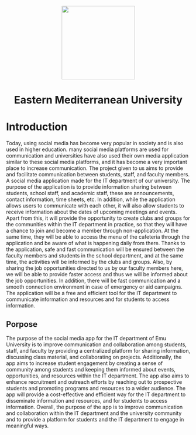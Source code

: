<p align="center">
  <img src="https://upload.wikimedia.org/wikipedia/en/thumb/b/b8/EMU_Cyprus.svg/1200px-EMU_Cyprus.svg.png" width="200" height="200">
</p>
<h1 align="center">Eastern Mediterranean University</h1>
<h1 aling="center"> Introduction </h1>
<p>Today, using social media has become very popular in society and is also used in 
higher education. many social media platforms are used for communication and universities 
have also used their own media application similar to these social media platforms, and it 
has become a very important place to increase communication. The project given to us aims 
to provide and facilitate communication between students, staff, and faculty members. A 
social media application made for the IT department of our university. The purpose of the 
application is to provide information sharing between students, school staff, and academic 
staff, these are announcements, contact information, time sheets, etc. In addition, while 
the application allows users to communicate with each other, it will also allow students to 
receive information about the dates of upcoming meetings and events.
Apart from this, it will provide the opportunity to create clubs and groups for the 
communities within the IT department in practice, so that they will have a chance to join 
and become a member through non-application. At the same time, they will be able to 
access the menu of the cafeteria through the application and be aware of what is happening 
daily from there. Thanks to the application, safe and fast communication will be ensured 
between the faculty members and students in the school department, and at the same time, 
the activities will be informed by the clubs and groups.
Also, by sharing the job opportunities directed to us by our faculty members here, we will 
be able to provide faster access and thus we will be informed about the job opportunities. 
In addition, there will be fast communication and a smooth connection environment in case 
of emergency or aid campaigns.
The application will be a free and efficient tool for the IT department to communicate 
information and resources and for students to access information.
<h2 aling="center"> Porpose </h2>
The purpose of the social media app for the IT department of Emu University is to improve communication and collaboration among students, staff, and faculty by providing a centralized platform for sharing information, discussing class material, and collaborating on projects. Additionally, the app aims to increase student engagement by creating a sense of community among students and keeping them informed about events, opportunities, and resources within the IT department. The app also aims to enhance recruitment and outreach efforts by reaching out to prospective students and promoting programs and resources to a wider audience. The app will provide a cost-effective and efficient way for the IT department to disseminate information and resources, and for students to access information. Overall, the purpose of the app is to improve communication and collaboration within the IT department and the university community and to provide a platform for students and the IT department to engage in meaningful ways.
</p>
